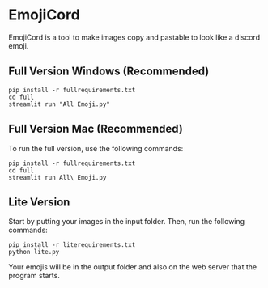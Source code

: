 # EmojiCord
EmojiCord is a tool to make images copy and pastable to look like a discord emoji.

## Full Version Windows (Recommended)
```
pip install -r fullrequirements.txt
cd full
streamlit run "All Emoji.py"
```

## Full Version Mac (Recommended)
To run the full version, use the following commands:
```
pip install -r fullrequirements.txt
cd full
streamlit run All\ Emoji.py
```

## Lite Version
Start by putting your images in the input folder. Then, run the following commands:
```
pip install -r literequirements.txt
python lite.py
```
Your emojis will be in the output folder and also on the web server that the program starts.
